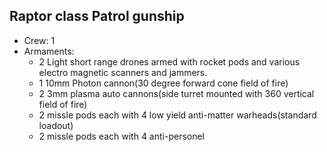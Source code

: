 ## Raptor class Patrol gunship

- Crew: 1
- Armaments:
  - 2 Light short range drones armed with rocket pods and various electro magnetic scanners and jammers.
  - 1 10mm Photon cannon(30 degree forward cone field of fire)
  - 2 3mm plasma auto cannons(side turret mounted with 360 vertical field of fire)
  - 2 missle pods each with 4 low yield anti-matter warheads(standard loadout)
  - 2 missle pods each with 4 anti-personel 
